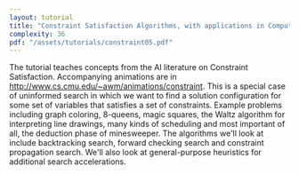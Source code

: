 ```yaml
---
layout: tutorial
title: "Constraint Satisfaction Algorithms, with applications in Computer Vision and Scheduling"
complexity: 36
pdf: "/assets/tutorials/constraint05.pdf"
---
```

The tutorial teaches concepts from the AI literature on Constraint Satisfaction. Accompanying animations are in http://www.cs.cmu.edu/~awm/animations/constraint. This is a special case of uninformed search in which we want to find a solution configuration for some set of variables that satisfies a set of constraints. Example problems including graph coloring, 8-queens, magic squares, the Waltz algorithm for interpreting line drawings, many kinds of scheduling and most important of all, the deduction phase of minesweeper. The algorithms we'll look at include backtracking search, forward checking search and constraint propagation search. We'll also look at general-purpose heuristics for additional search accelerations.